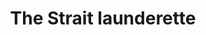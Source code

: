 ---
title: "The Strait launderette"
url: /porthaethwy-menai-bridge/the-strait-launderette/
shop: laundry
---